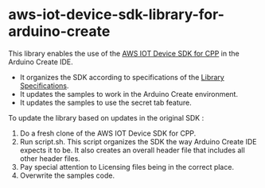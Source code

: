 # aws-iot-device-sdk-library-for-arduino-create
This library enables the use of the [AWS IOT Device SDK for CPP](https://github.com/aws/aws-iot-device-sdk-cpp) in the Arduino Create IDE. 

* It organizes the SDK according to specifications of the 
[Library Specifications](https://github.com/arduino/Arduino/wiki/Arduino-IDE-1.5:-Library-specification). 
* It updates the samples to work in the Arduino Create environment. 
* It updates the samples to use the secret tab feature.


To update the library based on updates in the original SDK : 
1. Do a fresh clone of the AWS IOT Device SDK for CPP. 
2. Run script.sh. This script organizes the SDK the way Arduino Create IDE expects it to be. It also creates an overall header file that includes all other header files. 
3. Pay special attention to Licensing files being in the correct place.
4. Overwrite the samples code.


